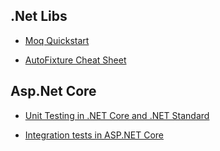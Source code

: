 ## .Net Libs 

- [Moq Quickstart](https://github.com/Moq/moq4/wiki/Quickstart)

- [AutoFixture Cheat Sheet](https://github.com/AutoFixture/AutoFixture/wiki/Cheat-Sheet)

## Asp.Net Core

- [Unit Testing in .NET Core and .NET Standard](https://docs.microsoft.com/en-us/dotnet/core/testing/?view=aspnetcore-2.1)

- [Integration tests in ASP.NET Core](https://docs.microsoft.com/en-us/aspnet/core/testing/integration-testing?view=aspnetcore-2.1)